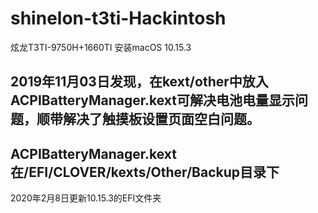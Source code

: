 # shinelon-t3ti-Hackintosh
炫龙T3TI-9750H+1660TI 安装macOS 10.15.3




2019年11月03日发现，在kext/other中放入ACPIBatteryManager.kext可解决电池电量显示问题，顺带解决了触摸板设置页面空白问题。	
---
ACPIBatteryManager.kext在/EFI/CLOVER/kexts/Other/Backup目录下
---


2020年2月8日更新10.15.3的EFI文件夹

